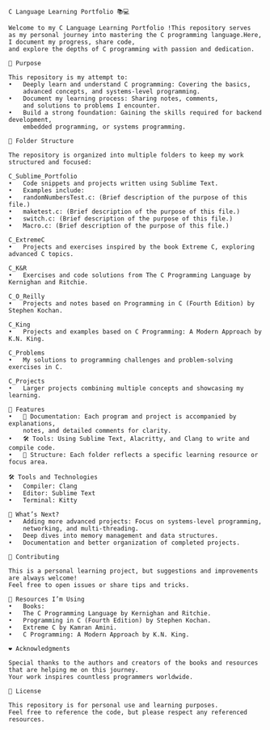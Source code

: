     C Language Learning Portfolio 📚💻

    Welcome to my C Language Learning Portfolio !This repository serves
    as my personal journey into mastering the C programming language.Here,
    I document my progress, share code,
    and explore the depths of C programming with passion and dedication.
    
    🚀 Purpose

    This repository is my attempt to:
    •   Deeply learn and understand C programming: Covering the basics, 
        advanced concepts, and systems-level programming.
    •   Document my learning process: Sharing notes, comments,
        and solutions to problems I encounter.
    •   Build a strong foundation: Gaining the skills required for backend development, 
        embedded programming, or systems programming.
    
    📂 Folder Structure

    The repository is organized into multiple folders to keep my work structured and focused:

    C_Sublime_Portfolio
    •   Code snippets and projects written using Sublime Text.
    •   Examples include:
    •   randomNumbersTest.c: (Brief description of the purpose of this file.)
    •   maketest.c: (Brief description of the purpose of this file.)
    •   switch.c: (Brief description of the purpose of this file.)
    •   Macro.c: (Brief description of the purpose of this file.)

    C_ExtremeC
    •   Projects and exercises inspired by the book Extreme C, exploring advanced C topics.

    C_K&R
    •   Exercises and code solutions from The C Programming Language by Kernighan and Ritchie.

    C_O_Reilly
    •   Projects and notes based on Programming in C (Fourth Edition) by Stephen Kochan.

    C_King
    •   Projects and examples based on C Programming: A Modern Approach by K.N. King.

    C_Problems
    •   My solutions to programming challenges and problem-solving exercises in C.

    C_Projects
    •   Larger projects combining multiple concepts and showcasing my learning.
    
    🌟 Features
    •   📘 Documentation: Each program and project is accompanied by explanations, 
        notes, and detailed comments for clarity.
    •   🛠️ Tools: Using Sublime Text, Alacritty, and Clang to write and compile code.
    •   📂 Structure: Each folder reflects a specific learning resource or focus area.
    
    🛠️ Tools and Technologies
    •   Compiler: Clang
    •   Editor: Sublime Text
    •   Terminal: Kitty
    
    🌱 What’s Next?
    •   Adding more advanced projects: Focus on systems-level programming,
        networking, and multi-threading.
    •   Deep dives into memory management and data structures.
    •   Documentation and better organization of completed projects.
    
    🤝 Contributing

    This is a personal learning project, but suggestions and improvements are always welcome! 
    Feel free to open issues or share tips and tricks.
    
    📖 Resources I’m Using
    •   Books:
    •   The C Programming Language by Kernighan and Ritchie.
    •   Programming in C (Fourth Edition) by Stephen Kochan.
    •   Extreme C by Kamran Amini.
    •   C Programming: A Modern Approach by K.N. King.
    
    ❤️ Acknowledgments

    Special thanks to the authors and creators of the books and resources
    that are helping me on this journey. 
    Your work inspires countless programmers worldwide.
    
    📝 License

    This repository is for personal use and learning purposes. 
    Feel free to reference the code, but please respect any referenced resources.